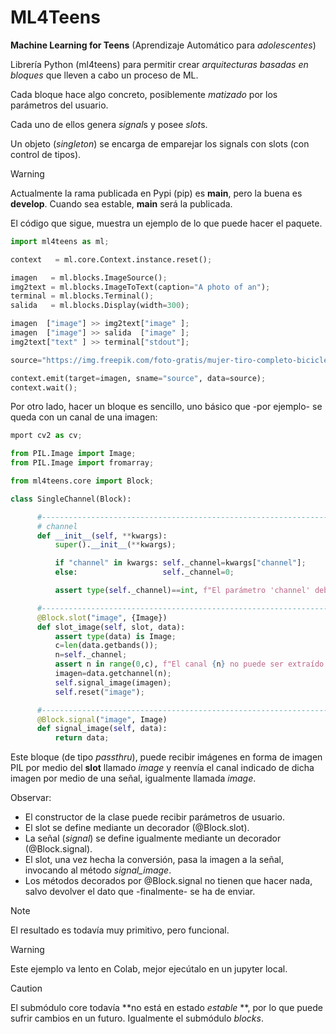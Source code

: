 # ML4Teens

**Machine Learning for Teens** (Aprendizaje Automático para *adolescentes*)

Librería Python (ml4teens) para permitir crear *arquitecturas basadas en bloques* que lleven a cabo un proceso de ML.

Cada bloque hace algo concreto, posiblemente *matizado* por los parámetros del usuario.

Cada uno de ellos genera *signal*s y posee *slot*s.

Un objeto (*singleton*) se encarga de emparejar los signals con slots (con control de tipos).

>[!WARNING]
>Actualmente la rama publicada en Pypi (pip) es **main**, pero la buena es **develop**.
>Cuando sea estable, **main** será la publicada.

El código que sigue, muestra un ejemplo de lo que puede hacer el paquete.

```python
import ml4teens as ml;

context   = ml.core.Context.instance.reset();

imagen   = ml.blocks.ImageSource();
img2text = ml.blocks.ImageToText(caption="A photo of an");
terminal = ml.blocks.Terminal();
salida   = ml.blocks.Display(width=300);

imagen  ["image"] >> img2text["image" ];
imagen  ["image"] >> salida  ["image" ];
img2text["text" ] >> terminal["stdout"];

source="https://img.freepik.com/foto-gratis/mujer-tiro-completo-bicicleta-al-aire-libre_23-2149413735.jpg?w=1380&t=st=1704297833~exp=1704298433~hmac=433c68f72fc841cbb094d598521f8b72dad100a383f59b39de5f490cce7c7b99";

context.emit(target=imagen, sname="source", data=source);
context.wait();
```

Por otro lado, hacer un bloque es sencillo, uno básico que -por ejemplo- se queda con un canal de una imagen:

```python
mport cv2 as cv;

from PIL.Image import Image;
from PIL.Image import fromarray;

from ml4teens.core import Block;

class SingleChannel(Block):

      #-------------------------------------------------------------------------
      # channel
      def __init__(self, **kwargs):
          super().__init__(**kwargs);

          if "channel" in kwargs: self._channel=kwargs["channel"];
          else:                   self._channel=0;

          assert type(self._channel)==int, f"El parámetro 'channel' debe ser el número del canal (0, ...)";

      #-------------------------------------------------------------------------
      @Block.slot("image", {Image})
      def slot_image(self, slot, data):
          assert type(data) is Image;
          c=len(data.getbands());
          n=self._channel;
          assert n in range(0,c), f"El canal {n} no puede ser extraído de una imagen de {c} canales (recuerda: empieza a contar en 0)";
          imagen=data.getchannel(n);
          self.signal_image(imagen);
          self.reset("image");

      #-------------------------------------------------------------------------
      @Block.signal("image", Image)
      def signal_image(self, data):
          return data;
```

Este bloque (de tipo *passthru*), puede recibir imágenes en forma de imagen
PIL por medio del **slot** llamado *image* y reenvía el canal indicado de
dicha imagen por medio de una señal, igualmente llamada *image*.

Observar:
* El constructor de la clase puede recibir parámetros de usuario.
* El slot se define mediante un decorador (@Block.slot).
* La señal (*signal*) se define igualmente mediante un decorador (@Block.signal).
* El slot, una vez hecha la conversión, pasa la imagen a la señal, invocando al método *signal_image*.
* Los métodos decorados por @Block.signal no tienen que hacer nada, salvo devolver el dato que -finalmente- se ha de enviar.

>[!NOTE]
>El resultado es todavía muy primitivo, pero funcional.

>[!WARNING]
>Este ejemplo va lento en Colab, mejor ejecútalo en un jupyter local.

>[!CAUTION]
>El submódulo core todavía **no está en estado *estable* **, por lo que puede sufrir cambios en un futuro. Igualmente el submódulo *blocks*.


